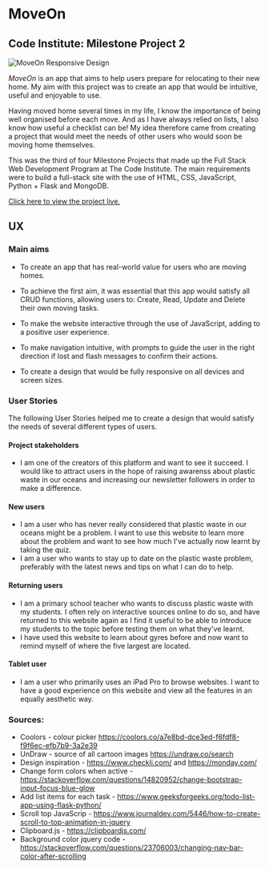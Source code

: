 # MoveOn

## Code Institute: Milestone Project 2

![MoveOn Responsive Design](https://github.com/mkthewlis/Milestone-Project-2/blob/master/assets/images/readme_images/am_i_responsive.png)

*MoveOn* is an app that aims to help users prepare for relocating to their new home. My aim with this project was to create an app that would be intuitive, useful and enjoyable to use. 

Having moved home several times in my life, I know the importance of being well organised before each move. And as I have always relied on lists, I also know how useful a checklist can be! 
My idea therefore came from creating a project that would meet the needs of other users who would soon be moving home themselves.

This was the third of four Milestone Projects that made up the Full Stack Web Development Program at The Code Institute. The main requirements were to build a full-stack site with the use of HTML, CSS, JavaScript, Python + Flask and MongoDB.

[Click here to view the project live.](https://ms3-move-on.herokuapp.com/)

## UX

### Main aims

- To create an app that has real-world value for users who are moving homes. 

- To achieve the first aim, it was essential that this app would satisfy all CRUD functions, allowing users to: Create, Read, Update and Delete their own moving tasks.

- To make the website interactive through the use of JavaScript, adding to a positive user experience.

- To make navigation intuitive, with prompts to guide the user in the right direction if lost and flash messages to confirm their actions.

- To create a design that would be fully responsive on all devices and screen sizes. 

### User Stories

The following User Stories helped me to create a design that would satisfy the needs of several different types of users.

#### Project stakeholders

- I am one of the creators of this platform and want to see it succeed. I would like to attract users in the hope of raising awarenss about plastic waste in our oceans and increasing our newsletter followers in order to make a difference.

#### New users

- I am a user who has never really considered that plastic waste in our oceans might be a problem. I want to use this website to learn more about the problem and want to see how much I've actually now learnt by taking the quiz.
- I am a user who wants to stay up to date on the plastic waste problem, preferably with the latest news and tips on what I can do to help.

#### Returning users

- I am a primary school teacher who wants to discuss plastic waste with my students. I often rely on interactive sources online to do so, and have returned to this website again as I find it useful to be able to introduce my students to the topic before testing them on what they've learnt. 
- I have used this website to learn about gyres before and now want to remind myself of where the five largest are located. 

#### Tablet user

- I am a user who primarily uses an iPad Pro to browse websites. I want to have a good experience on this website and view all the features in an equally aesthetic way. 

### Sources:
- Coolors - colour picker https://coolors.co/a7e8bd-dce3ed-f6fdf8-f9f6ec-efb7b9-3a2e39
- UnDraw - source of all cartoon images https://undraw.co/search
- Design inspiration - https://www.checkli.com/ and https://monday.com/ 
- Change form colors when active - https://stackoverflow.com/questions/14820952/change-bootstrap-input-focus-blue-glow
- Add list items for each task - https://www.geeksforgeeks.org/todo-list-app-using-flask-python/
- Scroll top JavaScrip - https://www.journaldev.com/5446/how-to-create-scroll-to-top-animation-in-jquery
- Clipboard.js - https://clipboardjs.com/
- Background color jquery code - https://stackoverflow.com/questions/23706003/changing-nav-bar-color-after-scrolling
